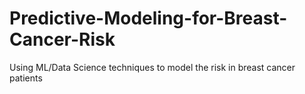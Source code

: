 # Predictive-Modeling-for-Breast-Cancer-Risk
Using ML/Data Science techniques to model the risk in breast cancer patients
